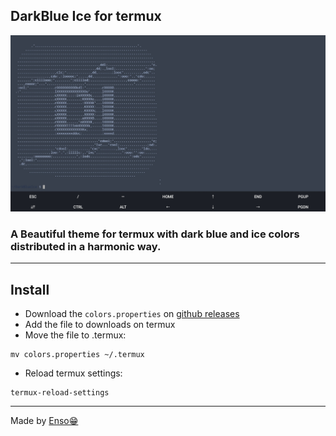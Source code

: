 ## DarkBlue Ice for termux

<img src="images/example.jpg">

### A Beautiful theme for termux with dark blue and ice colors distributed in a harmonic way. 

---

## Install

* Download the `colors.properties` on [github releases](https://github.com/Dedsd/DarkBlue-Ice-for-termux/releases)
* Add the file to downloads on termux
* Move the file to .termux:

```
mv colors.properties ~/.termux
```

* Reload termux settings:

```
termux-reload-settings
```

---

Made by [Enso😁](https://github.com/ennso)
